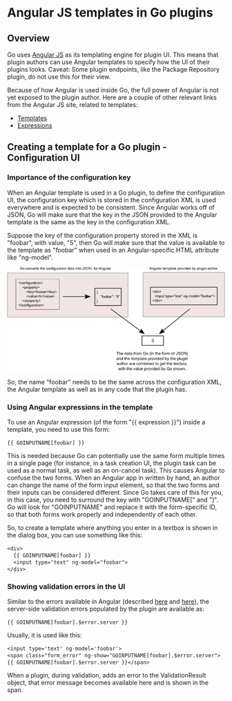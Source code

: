 # Angular JS templates in Go plugins

## Overview

Go uses [Angular JS](http://docs.angularjs.org/guide/templates) as its templating engine for plugin UI. This means that plugin authors can use Angular templates to specify how the UI of their plugins looks. Caveat: Some plugin endpoints, like the Package Repository plugin, do not use this for their view.

Because of how Angular is used inside Go, the full power of Angular is not yet exposed to the plugin author. Here are a couple of other relevant links from the Angular JS site, related to templates:

- [Templates](http://docs.angularjs.org/tutorial/step_08)
- [Expressions](http://docs.angularjs.org/guide/expression)

## Creating a template for a Go plugin - Configuration UI

### Importance of the configuration key

When an Angular template is used in a Go plugin, to define the configuration UI, the configuration key which is stored in the configuration XML is used everywhere and is expected to be consistent. Since Angular works off of JSON, Go will make sure that the key in the JSON provided to the Angular template is the same as the key in the configuration XML.

Suppose the key of the configuration property stored in the XML is "foobar", with value, "5", then Go will make sure that the value is available to the template as "foobar" when used in an Angular-specific HTML attribute like "ng-model".

![](../images/plugin_angular.png)

So, the name "foobar" needs to be the same across the configuration XML, the Angular template as well as in any code that the plugin has.

### Using Angular expressions in the template

To use an Angular expression (of the form "{{ expression }}") inside a template, you need to use this form:

```{.code}
{{ GOINPUTNAME[foobar] }}
```

This is needed because Go can potentially use the same form multiple times in a single page (for instance, in a task creation UI, the plugin task can be used as a normal task, as well as an on-cancel task). This causes Angular to confuse the two forms. When an Angular app in written by hand, an author can change the name of the form input element, so that the two forms and their inputs can be considered different. Since Go takes care of this for you, in this case, you need to surround the key with "GOINPUTNAME[" and "]". Go will look for "GOINPUTNAME" and replace it with the form-specific ID, so that both forms work properly and independently of each other.

So, to create a template where anything you enter in a textbox is shown in the dialog box, you can use something like this:

```{.code}
<div>
  {{ GOINPUTNAME[foobar] }}
  <input type="text" ng-model="foobar">
</div>
```

### Showing validation errors in the UI

Similar to the errors available in Angular (described [here](http://docs.angularjs.org/api/ng/directive/input) and [here](http://docs.angularjs.org/guide/forms)), the server-side validation errors populated by the plugin are available as:

```{.code}
{{ GOINPUTNAME[foobar].$error.server }}
```

Usually, it is used like this:

```{.code}
<input type='text' ng-model='foobar'>
<span class="form_error" ng-show="GOINPUTNAME[foobar].$error.server">{{ GOINPUTNAME[foobar].$error.server }}</span>
```

When a plugin, during validation, adds an error to the ValidationResult object, that error message becomes available here and is shown in the span.
